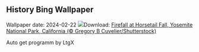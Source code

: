 ## History Bing Wallpaper
Wallpaper date: 2024-02-22
![](https://www.bing.com/th?id=OHR.YosemiteFirefall_PT-BR5614973878_UHD.jpg&w=1000)Download: [Firefall at Horsetail Fall, Yosemite National Park, California (© Gregory B Cuvelier/Shutterstock)](https://www.bing.com/th?id=OHR.YosemiteFirefall_PT-BR5614973878_UHD.jpg)

Auto get programm by LtgX
